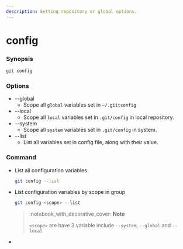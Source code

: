 ```yaml
---
description: Setting repository or global options.
---
```


# config

### Synopsis

```bash
git config
```

### Options

* \--global
  * Scope all `global` variables set in `~/.giitconfig`
* \--local
  * Scope all `local` variables set in `.git/config` in local repository.
* \--system
  * Scope all `system` variables set in `.git/config` in system.
* \--list
  * List all variables set in config file, along with their value.

### Command

*   List all configuration variables

    ```bash
    git config --list
    ```
*   List configuration variables by scope in group

    ```bash
    git config <scope> --list
    ```

    > :notebook\_with\_decorative\_cover: **Note**
    >
    > `<scope>` are have 3 variable include `--system`, `--global` and `--local`
*
